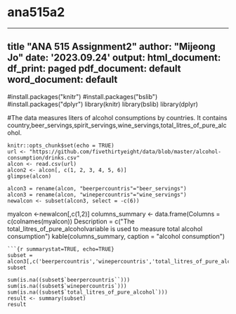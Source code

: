# ana515a2
---
title "ANA 515 Assignment2"
author: "Mijeong Jo"
date: '2023.09.24'
output:
html_document:
df_print: paged
pdf_document: default
word_document: default
---

#install.packages("knitr")
#install.packages("bslib")
#install.packages("dplyr")
library(knitr)
library(bslib)
library(dplyr)

#The data measures liters of alcohol consumptions by countries. It contains country,beer_servings,spirit_servings,wine_servings,total_litres_of_pure_alcohol.

```{r alcon, cache = FALSE, echo=TRUE}
knitr::opts_chunk$set(echo = TRUE)
url <- "https://github.com/fivethirtyeight/data/blob/master/alcohol-consumption/drinks.csv"
alcon <- read.csv(url)
alcon2 <- alcon[, c(1, 2, 3, 4, 5, 6)]
glimpse(alcon)
```
```{r clean, include = TRUE}
alcon3 = rename(alcon, "beerpercountris"="beer_servings")
alcon3 = rename(alcon, "winepercountris"="wine_servings")
newalcon <- subset(alcon3, select = -c(6))
```
myalcon <-newalcon[,c(1,2)]
columns_summary <- data.frame(Columns = c(colnames(myalcon))
                              Description = c("The total_litres_of_pure_alcoholvariable is used to measure total alcohol consumption")
kable(columns_summary, caption = "alcohol consumption")     
```
```{r summarystat=TRUE, echo=TRUE}
subset = alcon3[,c('beerpercountris','winepercountris','total_litres_of_pure_alcohol')]
subset

sum(is.na((subset$`beerpercountris``)))
sum(is.na((subset$`winepercountris`)))
sum(is.na((subset$`total_litres_of_pure_alcohol`)))
result <- summary(subset)
result


